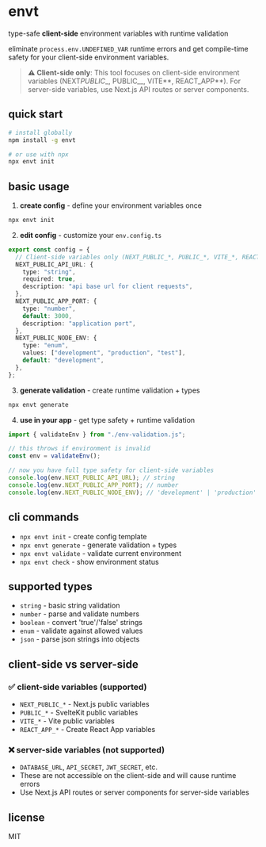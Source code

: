 # envt

type-safe **client-side** environment variables with runtime validation

eliminate `process.env.UNDEFINED_VAR` runtime errors and get compile-time safety for your client-side environment variables.

> **⚠️ Client-side only**: This tool focuses on client-side environment variables (NEXT*PUBLIC*\_, PUBLIC\_\_, VITE*\*, REACT_APP*\*). For server-side variables, use Next.js API routes or server components.

## quick start

```bash
# install globally
npm install -g envt

# or use with npx
npx envt init
```

## basic usage

1. **create config** - define your environment variables once

```bash
npx envt init
```

2. **edit config** - customize your `env.config.ts`

```typescript
export const config = {
  // Client-side variables only (NEXT_PUBLIC_*, PUBLIC_*, VITE_*, REACT_APP_*)
  NEXT_PUBLIC_API_URL: {
    type: "string",
    required: true,
    description: "api base url for client requests",
  },
  NEXT_PUBLIC_APP_PORT: {
    type: "number",
    default: 3000,
    description: "application port",
  },
  NEXT_PUBLIC_NODE_ENV: {
    type: "enum",
    values: ["development", "production", "test"],
    default: "development",
  },
};
```

3. **generate validation** - create runtime validation + types

```bash
npx envt generate
```

4. **use in your app** - get type safety + runtime validation

```typescript
import { validateEnv } from "./env-validation.js";

// this throws if environment is invalid
const env = validateEnv();

// now you have full type safety for client-side variables
console.log(env.NEXT_PUBLIC_API_URL); // string
console.log(env.NEXT_PUBLIC_APP_PORT); // number
console.log(env.NEXT_PUBLIC_NODE_ENV); // 'development' | 'production' | 'test'
```

## cli commands

- `npx envt init` - create config template
- `npx envt generate` - generate validation + types
- `npx envt validate` - validate current environment
- `npx envt check` - show environment status

## supported types

- `string` - basic string validation
- `number` - parse and validate numbers
- `boolean` - convert 'true'/'false' strings
- `enum` - validate against allowed values
- `json` - parse json strings into objects

## client-side vs server-side

### ✅ client-side variables (supported)

- `NEXT_PUBLIC_*` - Next.js public variables
- `PUBLIC_*` - SvelteKit public variables
- `VITE_*` - Vite public variables
- `REACT_APP_*` - Create React App variables

### ❌ server-side variables (not supported)

- `DATABASE_URL`, `API_SECRET`, `JWT_SECRET`, etc.
- These are not accessible on the client-side and will cause runtime errors
- Use Next.js API routes or server components for server-side variables

## license

MIT
